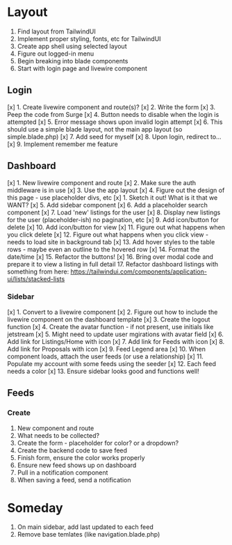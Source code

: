 # Layout
1. Find layout from TailwindUI
2. Implement proper styling, fonts, etc for TailwindUI
3. Create app shell using selected layout
4. Figure out logged-in menu
5. Begin breaking into blade components
6. Start with login page and livewire component


## Login
[x] 1. Create livewire component and route(s)?
[x] 2. Write the form
[x] 3. Peep the code from Surge
[x] 4. Button needs to disable when the login is attempted
[x] 5. Error message shows upon invalid login attempt
[x] 6. This should use a simple blade layout, not the main app layout (so simple.blade.php)
[x] 7. Add seed for myself
[x] 8. Upon login, redirect to...
[x] 9. Implement remember me feature

## Dashboard
[x] 1. New livewire component and route
[x] 2. Make sure the auth middleware is in use
[x] 3. Use the app layout
[x] 4. Figure out the design of this page - use placeholder divs, etc
    [x] 1. Sketch it out! What is it that we WANT?
[x] 5. Add sidebar component
[x] 6. Add a placeholder search component
[x] 7. Load 'new' listings for the user
[x] 8. Display new listings for the user (placeholder-ish) no pagination, etc
[x] 9. Add icon/button for delete
[x] 10. Add icon/button for view
[x] 11. Figure out what happens when you click delete
[x] 12. Figure out what happens when you click view - needs to load site in background tab
[x] 13. Add hover styles to the table rows - maybe even an outline to the hovered row
[x] 14. Format the date/time
[x] 15. Refactor the buttons!
[x] 16. Bring over modal code and prepare it to view a listing in full detail
17. Refactor dashboard listings with something from here: https://tailwindui.com/components/application-ui/lists/stacked-lists


### Sidebar
[x] 1. Convert to a livewire component
[x] 2. Figure out how to include the livewire component on the dashboard template
[x] 3. Create the logout function
[x] 4. Create the avatar function - if not present, use initials like jetstream
[x] 5. Might need to update user mgirations with avatar field
[x] 6. Add link for Listings/Home with icon
[x] 7. Add link for Feeds with icon
[x] 8. Add link for Proposals with icon
[x] 9. Feed Legend area
[x] 10. When component loads, attach the user feeds (or use a relationship)
[x] 11. Populate my account with some feeds using the seeder
[x] 12. Each feed needs a color
[x] 13. Ensure sidebar looks good and functions well!

## Feeds
### Create
1. New component and route
2. What needs to be collected?
3. Create the form - placeholder for color? or a dropdown?
4. Create the backend code to save feed
5. Finish form, ensure the color works properly
6. Ensure new feed shows up on dashboard
7. Pull in a notification component
8. When saving a feed, send a notification

# Someday
1. On main sidebar, add last updated to each feed
2. Remove base temlates (like navigation.blade.php)